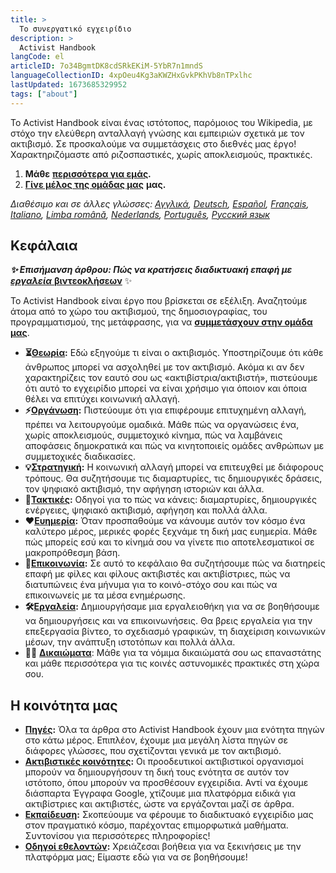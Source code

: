 ```yaml
---
title: >
  Το συνεργατικό εγχειρίδιο
description: >
  Activist Handbook
langCode: el
articleID: 7o34BgmtDK8cdSRkEKiM-5YbR7n1mndS
languageCollectionID: 4xpOeu4Kg3aKWZHxGvkPKhVb8nTPxlhc
lastUpdated: 1673685329952
tags: ["about"]
---
```


Το Activist Handbook είναι ένας ιστότοπος, παρόμοιος του Wikipedia, με στόχο την ελεύθερη ανταλλαγή γνώσης και εμπειριών σχετικά με τον ακτιβισμό. Σε προσκαλούμε να συμμετάσχεις στο διεθνές μας έργο! Χαρακτηριζόμαστε από ριζοσπαστικές, χωρίς αποκλεισμούς, πρακτικές.

1.  **Μάθε** [**περισσότερα για εμάς**](/about)**.**
2.  [**Γίνε μέλος της ομάδας μας**](/e/en/join) **μας.**

_Διαθέσιμο και σε άλλες γλώσσες:_ [_Αγγλικά_](/home)_,_ [_Deutsch_](/de/home)_,_ [_Español_](/es/home)_,_ [_Français_](/fr/home)_,_ [_Italiano_](/it/home)_,_ [_Limba română_](/ro/home)_,_ [_Nederlands_](/nl/home)_,_ [_Português_](/pt/home)_,_ [_Русский язык_](/ru/home)

<div></div>

## Κεφάλαια

_**✨ Επισήμανση άρθρου: Πώς να κρατήσεις διαδικτυακή επαφή με**_ [_**εργαλεία**_ **βιντεοκλήσεων**](/tools/video-calling) ✨

Το Activist Handbook είναι έργο που βρίσκεται σε εξέλιξη. Αναζητούμε άτομα από το χώρο του ακτιβισμού, της δημοσιογραφίας, του προγραμματισμού, της μετάφρασης, για να [**συμμετάσχουν στην ομάδα μας**](/join).

-   **⏳**[**Θεωρία**](/getting-started)**:** Εδώ εξηγούμε τι είναι ο ακτιβισμός. Υποστηρίζουμε ότι κάθε άνθρωπος μπορεί να ασχοληθεί με τον ακτιβισμό. Ακόμα κι αν δεν χαρακτηρίζεις τον εαυτό σου ως «ακτιβίστρια/ακτιβιστή», πιστεύουμε ότι αυτό το εγχειρίδιο μπορεί να είναι χρήσιμο για όποιον και όποια θέλει να επιτύχει κοινωνική αλλαγή.
-   **⚡️**[**Οργάνωση**](/organising)**:** Πιστεύουμε ότι για επιφέρουμε επιτυχημένη αλλαγή, πρέπει να λειτουργούμε ομαδικά. Μάθε πώς να οργανώσεις ένα, χωρίς αποκλεισμούς, συμμετοχικό κίνημα, πώς να λαμβάνεις αποφάσεις δημοκρατικά και πώς να κινητοποιείς ομάδες ανθρώπων με συμμετοχικές διαδικασίες.
-   **💡**[**Στρατηγική**](/strategy)**:** Η κοινωνική αλλαγή μπορεί να επιτευχθεί με διάφορους τρόπους. Θα συζητήσουμε τις διαμαρτυρίες, τις δημιουργικές δράσεις, τον ψηφιακό ακτιβισμό, την αφήγηση ιστοριών και άλλα.
-   **📣**[**Τακτικές**](/tactics)**:** Οδηγοί για το πώς να κάνεις: διαμαρτυρίες, δημιουργικές ενέργειες, ψηφιακό ακτιβισμό, αφήγηση και πολλά άλλα.
-   **❤️**[**Ευημερία**](/wellbeing)**:** Όταν προσπαθούμε να κάνουμε αυτόν τον κόσμο ένα καλύτερο μέρος, μερικές φορές ξεχνάμε τη δική μας ευημερία. Μάθε πώς μπορείς εσύ και το κίνημά σου να γίνετε πιο αποτελεσματικοί σε μακροπρόθεσμη βάση.
-   **💬**[**Επικοινωνία**](/communication)**:** Σε αυτό το κεφάλαιο θα συζητήσουμε πώς να διατηρείς επαφή με φίλες και φίλους ακτιβιστές και ακτιβίστριες, πώς να διατυπώνεις ένα μήνυμα για το κοινό-στόχο σου και πώς να επικοινωνείς με τα μέσα ενημέρωσης.
-   **🛠**[**Εργαλεία**](/tools)**:** Δημιουργήσαμε μια εργαλειοθήκη για να σε βοηθήσουμε να δημιουργήσεις και να επικοινωνήσεις. Θα βρεις εργαλεία για την επεξεργασία βίντεο, το σχεδιασμό γραφικών, τη διαχείριση κοινωνικών μέσων, την ανάπτυξη ιστοτόπων και πολλά άλλα.
-   🧑‍⚖️ [**Δικαιώματα**](/rights): Μάθε για τα νόμιμα δικαιώματά σου ως επαναστάτης και μάθε περισσότερα για τις κοινές αστυνομικές πρακτικές στη χώρα σου.

## Η κοινότητα μας

-   [**Πηγές**](/resources)**:** Όλα τα άρθρα στο Activist Handbook έχουν μια ενότητα πηγών στο κάτω μέρος. Επιπλέον, έχουμε μια μεγάλη λίστα πηγών σε διάφορες γλώσσες, που σχετίζονται γενικά με τον ακτιβισμό.
-   [**Ακτιβιστικές κοινότητες**](/communities)**:** Οι προοδευτικοί ακτιβιστικοί οργανισμοί μπορούν να δημιουργήσουν τη δική τους ενότητα σε αυτόν τον ιστότοπο, όπου μπορούν να προσθέσουν εγχειρίδια. Αντί να έχουμε διάσπαρτα Έγγραφα Google, χτίζουμε μια πλατφόρμα ειδικά για ακτιβίστριες και ακτιβιστές, ώστε να εργάζονται μαζί σε άρθρα.
-   [**Εκπαίδευση**](/trainings)**:** Σκοπεύουμε να φέρουμε το διαδικτυακό εγχειρίδιο μας στον πραγματικό κόσμο, παρέχοντας επιμορφωτικά μαθήματα. Συντονίσου για περισσότερες πληροφορίες!
-   [**Οδηγοί εθελοντών**](/support)**:** Χρειάζεσαι βοήθεια για να ξεκινήσεις με την πλατφόρμα μας; Είμαστε εδώ για να σε βοηθήσουμε!